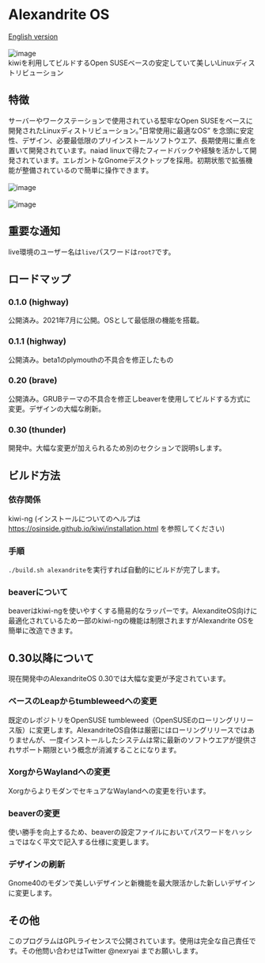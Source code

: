 # Alexandrite OS
[English version](https://github.com/nexryai/project-alexandrite/blob/main/docs/README_en.md) <br> <br>
![image](https://raw.githubusercontent.com/nexryai/project-alexandrite/main/img/Alexandrite.png) <br>
kiwiを利用してビルドするOpen SUSEベースの安定していて美しいLinuxディストリビューション<br>


## 特徴
サーバーやワークステーションで使用されている堅牢なOpen SUSEをベースに開発されたLinuxディストリビューション。”日常使用に最適なOS” を念頭に安定性、デザイン、必要最低限のプリインストールソフトウエア、長期使用に重点を置いて開発されています。naiad linuxで得たフィードバックや経験を活かして開発されています。エレガントなGnomeデスクトップを採用。初期状態で拡張機能が整備されているので簡単に操作できます。<br>
<br>
![image](https://raw.githubusercontent.com/nexryai/project-alexandrite/main/img/desktop1.png) <br> <br>
![image](https://raw.githubusercontent.com/nexryai/project-alexandrite/main/img/desktop2.png)

## 重要な通知
live環境のユーザー名は`live`パスワードは`root7`です。

## ロードマップ

### 0.1.0 (highway)
公開済み。2021年7月に公開。OSとして最低限の機能を搭載。

### 0.1.1 (highway)
公開済み。beta1のplymouthの不具合を修正したもの

### 0.20 (brave)
公開済み。GRUBテーマの不具合を修正しbeaverを使用してビルドする方式に変更。デザインの大幅な刷新。

### 0.30  (thunder)
開発中。大幅な変更が加えられるため別のセクションで説明sします。

## ビルド方法
### 依存関係
kiwi-ng (インストールについてのヘルプは https://osinside.github.io/kiwi/installation.html を参照してください)

### 手順
`./build.sh alexandrite`を実行すれば自動的にビルドが完了します。

### beaverについて
beaverはkiwi-ngを使いやすくする簡易的なラッパーです。AlexanditeOS向けに最適化されているため一部のkiwi-ngの機能は制限されますがAlexandrite OSを簡単に改造できます。

## 0.30以降について
現在開発中のAlexandriteOS 0.30では大幅な変更が予定されています。
### ベースのLeapからtumbleweedへの変更
既定のレポジトリをOpenSUSE tumbleweed（OpenSUSEのローリングリリース版）に変更します。AlexandriteOS自体は厳密にはローリングリリースではありませんが、一度インストールしたシステムは常に最新のソフトウエアが提供されサポート期限という概念が消滅することになります。
### XorgからWaylandへの変更
XorgからよりモダンでセキュアなWaylandへの変更を行います。
### beaverの変更
使い勝手を向上するため、beaverの設定ファイルにおいてパスワードをハッシュではなく平文で記入する仕様に変更します。
### デザインの刷新
Gnome40のモダンで美しいデザインと新機能を最大限活かした新しいデザインに変更します。

## その他
このプログラムはGPLライセンスで公開されています。使用は完全な自己責任です。その他問い合わせはTwitter @nexryai までお願いします。
